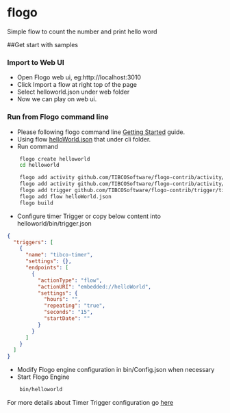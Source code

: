 # flogo
Simple flow to count the number and print hello word

##Get start with samples

### Import to Web UI
	
* Open Flogo web ui, eg:http://localhost:3010
* Click Import a flow at right top of the page
* Select helloworld.json under web folder
* Now we can play on web ui.


### Run from Flogo command line

* Please following flogo command line [Getting Started](https://github.com/TIBCOSoftware/flogo-cli#getting-started) guide.
* Using flow [helloWorld.json](https://github.com/TIBCOSoftware/flogo/blob/master/samples/helloworld/cli/helloWorld.json) that under cli folder.
* Run command


```bash
	flogo create helloworld
	cd helloworld

	flogo add activity github.com/TIBCOSoftware/flogo-contrib/activity/log
	flogo add activity github.com/TIBCOSoftware/flogo-contrib/activity/counter
	flogo add trigger github.com/TIBCOSoftware/flogo-contrib/trigger/timer
	flogo add flow helloWorld.json
	flogo build
```
	
* Configure timer Trigger or copy below content into helloworld/bin/trigger.json
```json
{
  "triggers": [
    {
      "name": "tibco-timer",
      "settings": {},
      "endpoints": [
        {
          "actionType": "flow",
          "actionURI": "embedded://helloWorld",
          "settings": {
            "hours": "",
            "repeating": "true",
            "seconds": "15",
            "startDate": ""
          }
        }
      ]
    }
  ]
}
```

* Modify Flogo engine configuration in bin/Config.json when necessary
* Start Flogo Engine 
```bash
	bin/helloworld
```


For more details about Timer Trigger configuration go [here](https://github.com/TIBCOSoftware/flogo-contrib/tree/master/trigger/timer#example-configurations)
